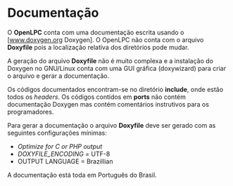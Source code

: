 # Documentação #

O **OpenLPC** conta com uma documentação escrita usando o [www.doxygen.org Doxygen]. O OpenLPC não conta com o arquivo **Doxyfile** pois a localização relativa dos diretórios pode mudar.

A geração do arquivo **Doxyfile** não é muito complexa e a instalação do Doxygen no GNU/Linux conta com uma GUI gráfica (doxywizard) para criar o arquivo e gerar a documentação.

Os códigos documentados encontram-se no diretório **include**, onde estão todos os _headers_. Os códigos contidos em **ports** não contém documentação Doxygen mas contém comentários instrutivos para os programadores.

Para gerar a documentação o arquivo **Doxyfile** deve ser gerado com as seguintes configurações mínimas:
  * _Optimize for C or PHP output_
  * _DOXYFILE\_ENCODING_ = UTF-8
  * OUTPUT LANGUAGE = Brazillian

A documentação está toda em Português do Brasil.
